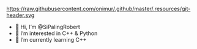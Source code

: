 https://raw.githubusercontent.com/onimur/.github/master/.resources/git-header.svg

- 👋 Hi, I’m @SiPalingRobert
- 👀 I’m interested in C++ & Python
- 🌱 I’m currently learning C++

